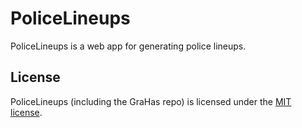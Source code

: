 # PoliceLineups

PoliceLineups is a web app for generating police lineups.

## License

PoliceLineups (including the GraHas repo) is licensed under the [MIT license](https://github.com/vabalcar/police-lineups/blob/master/LICENSE.txt).

